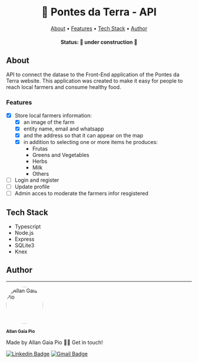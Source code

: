 <h1 align="center">
   🌱 Pontes da Terra - API
</h1>

<p align="center">
 <a href="#about">About</a> •
 <a href="#features">Features</a> • 
 <a href="#tech-stack">Tech Stack</a> •  
 <a href="#author">Author</a>
</p>

<h4 align="center"> 
	 Status: 🚧 under construction 🚧
</h4>

## About

API to connect the datase to the Front-End application of the Pontes da Terra website.
This application was created to make it easy for people to reach local farmers and consume healthy food.

### Features

- [x] Store local farmers information:
   - [x] an image of the farm
   - [x] entity name, email and whatsapp
   - [x] and the address so that it can appear on the map
   - [x] in addition to selecting one or more items he produces:
     - Frutas
     - Greens and Vegetables
     - Herbs
     - Milk
     - Others 
- [ ] Login and register
- [ ] Update profile
- [ ] Admin acces to moderate the farmers infor resgistered

## Tech Stack

- Typescript
- Node.js
- Express
- SQLite3
- Knex

## Author
---

<img style="border-radius: 100px;" src="https://avatars1.githubusercontent.com/u/63213995?s=460&u=06c696b4fb4c2795ba97e524c580308cb7d591be&v=4" width="100px;" alt="Allan Gaia Pio"/>

<sub><b>Allan Gaia Pio</b></sub>


Made by Allan Gaia Pio 👋🏽 Get in touch!

[![Linkedin Badge](https://img.shields.io/badge/-Allan-blue?style=flat-square&logo=Linkedin&logoColor=white&link=https://www.linkedin.com/in/allangp/)](https://www.linkedin.com/in/allangp/) 
[![Gmail Badge](https://img.shields.io/badge/-gpioallan@gmail.com-c14438?style=flat-square&logo=Gmail&logoColor=white&link=mailto:gpioallan@gmail.com)](mailto:gpioallan@gmail.com)
